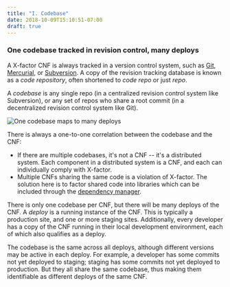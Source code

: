 ```yaml
---
title: "I. Codebase"
date: 2018-10-09T15:10:51-07:00
draft: true
---
```

### One codebase tracked in revision control, many deploys

A X-factor CNF is always tracked in a version control system, such as [Git](http://git-scm.com/), [Mercurial](https://www.mercurial-scm.org/), or [Subversion](http://subversion.apache.org/).  A copy of the revision tracking database is known as a *code repository*, often shortened to *code repo* or just *repo*.

A *codebase* is any single repo (in a centralized revision control system like Subversion), or any set of repos who share a root commit (in a decentralized revision control system like Git).

![One codebase maps to many deploys](/images/codebase-deploys.png)

There is always a one-to-one correlation between the codebase and the CNF:

* If there are multiple codebases, it's not a CNF -- it's a distributed system.  Each component in a distributed system is a CNF, and each can individually comply with X-factor.
* Multiple CNFs sharing the same code is a violation of X-factor.  The solution here is to factor shared code into libraries which can be included through the [dependency manager](./dependencies).

There is only one codebase per CNF, but there will be many deploys of the CNF.  A *deploy* is a running instance of the CNF.  This is typically a production site, and one or more staging sites.  Additionally, every developer has a copy of the CNF running in their local development environment, each of which also qualifies as a deploy.

The codebase is the same across all deploys, although different versions may be active in each deploy.  For example, a developer has some commits not yet deployed to staging; staging has some commits not yet deployed to production.  But they all share the same codebase, thus making them identifiable as different deploys of the same CNF.

